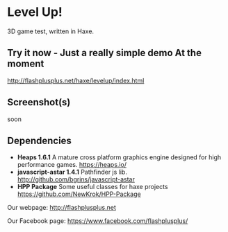 # Level Up!
3D game test, written in Haxe.

## Try it now - Just a really simple demo At the moment
http://flashplusplus.net/haxe/levelup/index.html

## Screenshot(s)
soon

## Dependencies
- **Heaps 1.6.1** A mature cross platform graphics engine designed for high performance games. https://heaps.io/
- **javascript-astar 1.4.1** Pathfinder js lib. http://github.com/bgrins/javascript-astar
- **HPP Package** Some useful classes for haxe projects https://github.com/NewKrok/HPP-Package

Our webpage:
http://flashplusplus.net

Our Facebook page:
https://www.facebook.com/flashplusplus/
